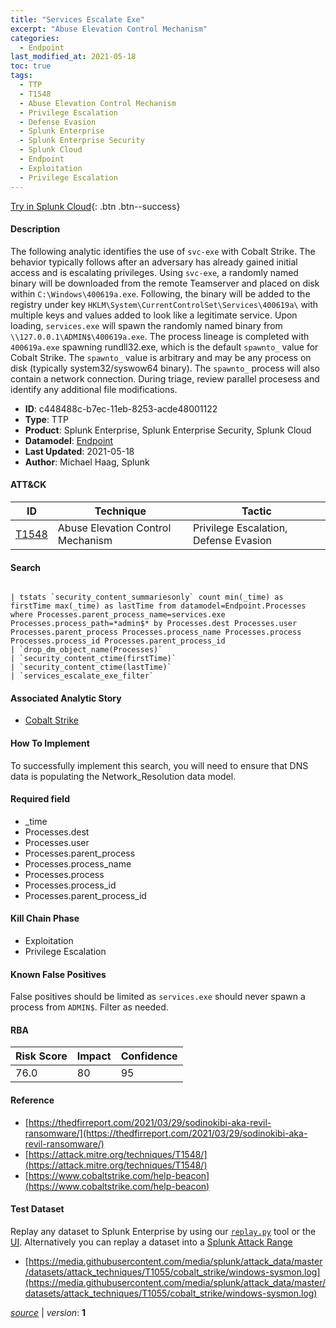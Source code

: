 ```yaml
---
title: "Services Escalate Exe"
excerpt: "Abuse Elevation Control Mechanism"
categories:
  - Endpoint
last_modified_at: 2021-05-18
toc: true
tags:
  - TTP
  - T1548
  - Abuse Elevation Control Mechanism
  - Privilege Escalation
  - Defense Evasion
  - Splunk Enterprise
  - Splunk Enterprise Security
  - Splunk Cloud
  - Endpoint
  - Exploitation
  - Privilege Escalation
---
```




[Try in Splunk Cloud](#https://www.splunk.com/en_us/software/splunk-cloud-platform.html){: .btn .btn--success}

#### Description

The following analytic identifies the use of `svc-exe` with Cobalt Strike. The behavior typically follows after an adversary has already gained initial access and is escalating privileges. Using `svc-exe`, a randomly named binary will be downloaded from the remote Teamserver and placed on disk within `C:\Windows\400619a.exe`. Following, the binary will be added to the registry under key `HKLM\System\CurrentControlSet\Services\400619a\` with multiple keys and values added to look like a legitimate service. Upon loading, `services.exe` will spawn the randomly named binary from `\\127.0.0.1\ADMIN$\400619a.exe`. The process lineage is completed with `400619a.exe` spawning rundll32.exe, which is the default `spawnto_` value for Cobalt Strike. The `spawnto_` value is arbitrary and may be any process on disk (typically system32/syswow64 binary). The `spawnto_` process will also contain a network connection. During triage, review parallel procesess and identify any additional file modifications.

- **ID**: c448488c-b7ec-11eb-8253-acde48001122
- **Type**: TTP
- **Product**: Splunk Enterprise, Splunk Enterprise Security, Splunk Cloud
- **Datamodel**: [Endpoint](https://docs.splunk.com/Documentation/CIM/latest/User/Endpoint)
- **Last Updated**: 2021-05-18
- **Author**: Michael Haag, Splunk


#### ATT&CK

| ID          | Technique   | Tactic       |
| ----------- | ----------- |--------------|
| [T1548](https://attack.mitre.org/techniques/T1548/) | Abuse Elevation Control Mechanism | Privilege Escalation, Defense Evasion |


#### Search

```

| tstats `security_content_summariesonly` count min(_time) as firstTime max(_time) as lastTime from datamodel=Endpoint.Processes where Processes.parent_process_name=services.exe Processes.process_path=*admin$* by Processes.dest Processes.user Processes.parent_process Processes.process_name Processes.process Processes.process_id Processes.parent_process_id 
| `drop_dm_object_name(Processes)` 
| `security_content_ctime(firstTime)` 
| `security_content_ctime(lastTime)` 
| `services_escalate_exe_filter`
```

#### Associated Analytic Story
* [Cobalt Strike](/stories/cobalt_strike)


#### How To Implement
To successfully implement this search, you will need to ensure that DNS data is populating the Network_Resolution data model.

#### Required field
* _time
* Processes.dest
* Processes.user
* Processes.parent_process
* Processes.process_name
* Processes.process
* Processes.process_id
* Processes.parent_process_id


#### Kill Chain Phase
* Exploitation
* Privilege Escalation


#### Known False Positives
False positives should be limited as `services.exe` should never spawn a process from `ADMIN$`. Filter as needed.



#### RBA

| Risk Score  | Impact      | Confidence   |
| ----------- | ----------- |--------------|
| 76.0 | 80 | 95 |



#### Reference

* [https://thedfirreport.com/2021/03/29/sodinokibi-aka-revil-ransomware/](https://thedfirreport.com/2021/03/29/sodinokibi-aka-revil-ransomware/)
* [https://attack.mitre.org/techniques/T1548/](https://attack.mitre.org/techniques/T1548/)
* [https://www.cobaltstrike.com/help-beacon](https://www.cobaltstrike.com/help-beacon)



#### Test Dataset
Replay any dataset to Splunk Enterprise by using our [`replay.py`](https://github.com/splunk/attack_data#using-replaypy) tool or the [UI](https://github.com/splunk/attack_data#using-ui).
Alternatively you can replay a dataset into a [Splunk Attack Range](https://github.com/splunk/attack_range#replay-dumps-into-attack-range-splunk-server)

* [https://media.githubusercontent.com/media/splunk/attack_data/master/datasets/attack_techniques/T1055/cobalt_strike/windows-sysmon.log](https://media.githubusercontent.com/media/splunk/attack_data/master/datasets/attack_techniques/T1055/cobalt_strike/windows-sysmon.log)



[*source*](https://github.com/splunk/security_content/tree/develop/detections/endpoint/services_escalate_exe.yml) \| *version*: **1**